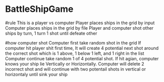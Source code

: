 # BattleShipGame

#rule
This is a player vs computer
Player places ships in the grid by input
Computer places ships in the grid by file
Player and computer shot other ships by turn, 1 turn 1 shot until defeate other

#how computer shot
Computer first take random shot in the grid
If computer hit player shit first time, It will create 4 potential next shot around the correct shot which is 1 above, 1 below
1 left, and 1 right in the list
Computer continue take random 1 of 4 potential shot. If hit agian, computer knows your ship lie Vertically or Horizontally.
Computer will delete 2 incorrect shot and will continue with two potentail shots in vertical or horizontaly until sink your ship
